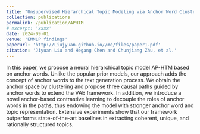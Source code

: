 ```yaml
---
title: "Unsupervised Hierarchical Topic Modeling via Anchor Word Clustering and Path Guidance"
collection: publications
permalink: /publication/APHTM
# excerpt: 'xxxx'
date: 2024-09-01
venue: 'EMNLP findings'
paperurl: 'http://Liujyuan.github.io//me/files/paper1.pdf'
citation: 'Jiyuan Liu and Hegang Chen and Chunjiang Zhu, et al.'
---
```


In this paper, we propose a neural hierarchical topic model AP-HTM based on anchor words. Unlike the popular prior models, our approach adds the concept of anchor words to the text generation process. We obtain the anchor space by clustering and propose three causal paths guided by anchor words to extend the VAE framework. In addition, we introduce a novel anchor-based contrastive learning to decouple the roles of anchor words in the paths, thus endowing the model with stronger anchor word and topic representation. Extensive experiments show that our framework outperforms state-of-the-art baselines in extracting coherent, unique, and rationally structured topics.
